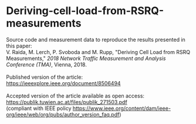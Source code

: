 # Deriving-cell-load-from-RSRQ-measurements
Source code and measurement data to reproduce the results presented in this paper:<br>
V. Raida, M. Lerch, P. Svoboda and M. Rupp, "Deriving Cell Load from RSRQ Measurements," *2018 Network Traffic Measurement and Analysis Conference (TMA)*, Vienna, 2018.
<br><br>
Published version of the article: https://ieeexplore.ieee.org/document/8506494
<br><br>
Accepted version of the article available as open access: https://publik.tuwien.ac.at/files/publik_271503.pdf<br>
(compliant with IEEE policy https://www.ieee.org/content/dam/ieee-org/ieee/web/org/pubs/author_version_faq.pdf)
